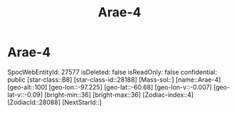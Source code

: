 ﻿---
title: "Arae-4"
location: [-60.68,-97.225,100]
type: Station
tags:
- astro/Star

---

# Arae-4

SpocWebEntityId: 27577
isDeleted: false
isReadOnly: false
confidential: public
[star-class::B8]
[star-class-id::28188]
[Mass-sol::]
[name::Arae-4]
[geo-alt::100]
[geo-lon::-97.225]
[geo-lat::-60.68]
[geo-lon-v::-0.007]
[geo-lat-v::-0.09]
[bright-min::36]
[bright-max::36]
[Zodiac-index::4]
[ZodiacId::28088]
[NextStarId::]

